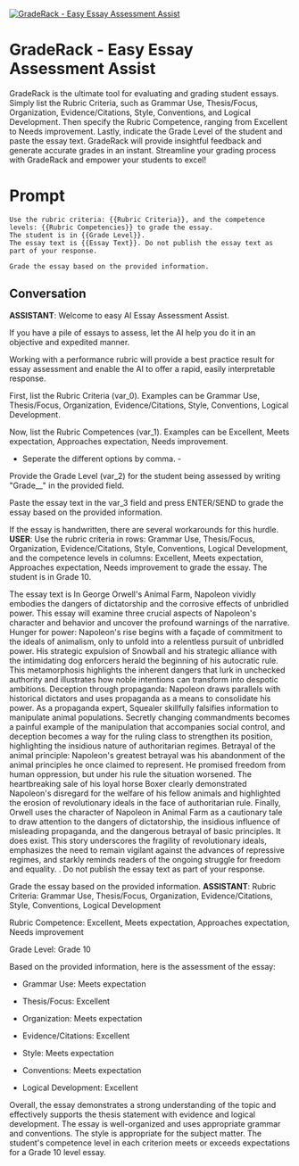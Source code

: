 
[![GradeRack - Easy Essay Assessment Assist](https://flow-prompt-covers.s3.us-west-1.amazonaws.com/icon/Impressionist/i3.png)]()
# GradeRack - Easy Essay Assessment Assist 
GradeRack is the ultimate tool for evaluating and grading student essays. Simply list the Rubric Criteria, such as Grammar Use, Thesis/Focus, Organization, Evidence/Citations, Style, Conventions, and Logical Development. Then specify the Rubric Competence, ranging from Excellent to Needs improvement. Lastly, indicate the Grade Level of the student and paste the essay text. GradeRack will provide insightful feedback and generate accurate grades in an instant. Streamline your grading process with GradeRack and empower your students to excel!

# Prompt

```
Use the rubric criteria: {{Rubric Criteria}}, and the competence levels: {{Rubric Competencies}} to grade the essay.
The student is in {{Grade Level}}.
The essay text is {{Essay Text}}. Do not publish the essay text as part of your response.

Grade the essay based on the provided information.
```

## Conversation

**ASSISTANT**: Welcome to easy AI Essay Assessment Assist.



If you have a pile of essays to assess, let the AI help you do it in an objective and expedited manner.



Working with a performance rubric will provide a best practice result for essay assessment and enable the AI to offer a rapid, easily interpretable response.



First, list the Rubric Criteria (var_0). Examples can be Grammar Use, Thesis/Focus, Organization, Evidence/Citations, Style, Conventions, Logical Development.



Now, list the Rubric Competences (var_1). Examples can be Excellent, Meets expectation, Approaches expectation, Needs improvement.



- Seperate the different options by comma. -



Provide the Grade Level (var_2) for the student being assessed by writing "Grade__" in the provided field.



Paste the essay text in the var_3 field and press ENTER/SEND to grade the essay based on the provided information.

If the essay is handwritten, there are several workarounds for this hurdle.
**USER**: Use the rubric criteria in rows: Grammar Use, Thesis/Focus, Organization, Evidence/Citations, Style, Conventions, Logical Development, and the competence levels in columns: Excellent, Meets expectation, Approaches expectation, Needs improvement to grade the essay. The student is in Grade 10.

The essay text is In George Orwell's Animal Farm, Napoleon vividly embodies the dangers of dictatorship and the corrosive effects of unbridled power. This essay will examine three crucial aspects of Napoleon's character and behavior and uncover the profound warnings of the narrative.   Hunger for power:   Napoleon's rise begins with a façade of commitment to the ideals of animalism, only to unfold into a relentless pursuit of unbridled power. His strategic expulsion of Snowball and his strategic alliance with the intimidating dog enforcers herald the beginning of his autocratic rule. This metamorphosis highlights the inherent dangers that lurk in unchecked authority and illustrates how noble intentions can transform into despotic ambitions. Deception through propaganda:   Napoleon draws parallels with historical dictators and uses propaganda as a means to consolidate his power. As a propaganda expert, Squealer skillfully falsifies information to manipulate animal populations. Secretly changing commandments becomes a painful example of the manipulation that accompanies social control, and deception becomes a way for the ruling class to strengthen its position, highlighting the insidious nature of authoritarian regimes.     Betrayal of the animal principle:   Napoleon's greatest betrayal was his abandonment of the animal principles he once claimed to represent. He promised freedom from human oppression, but under his rule the situation worsened. The heartbreaking sale of his loyal horse Boxer clearly demonstrated Napoleon's disregard for the welfare of his fellow animals and highlighted the erosion of revolutionary ideals in the face of authoritarian rule.   Finally, Orwell uses the character of Napoleon in Animal Farm as a cautionary tale to draw attention to the dangers of dictatorship, the insidious influence of misleading propaganda, and the dangerous betrayal of basic principles. It does exist. This story underscores the fragility of revolutionary ideals, emphasizes the need to remain vigilant against the advances of repressive regimes, and starkly reminds readers of the ongoing struggle for freedom and equality. . Do not publish the essay text as part of your response.

Grade the essay based on the provided information.
**ASSISTANT**: Rubric Criteria: Grammar Use, Thesis/Focus, Organization, Evidence/Citations, Style, Conventions, Logical Development

Rubric Competence: Excellent, Meets expectation, Approaches expectation, Needs improvement

Grade Level: Grade 10



Based on the provided information, here is the assessment of the essay:



- Grammar Use: Meets expectation

- Thesis/Focus: Excellent

- Organization: Meets expectation

- Evidence/Citations: Excellent

- Style: Meets expectation

- Conventions: Meets expectation

- Logical Development: Excellent



Overall, the essay demonstrates a strong understanding of the topic and effectively supports the thesis statement with evidence and logical development. The essay is well-organized and uses appropriate grammar and conventions. The style is appropriate for the subject matter. The student's competence level in each criterion meets or exceeds expectations for a Grade 10 level essay.


